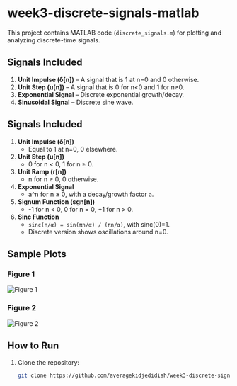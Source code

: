 # week3-discrete-signals-matlab

This project contains MATLAB code (`discrete_signals.m`) for plotting and analyzing discrete-time signals.

## Signals Included
1. **Unit Impulse (δ[n])** – A signal that is 1 at n=0 and 0 otherwise.  
2. **Unit Step (u[n])** – A signal that is 0 for n<0 and 1 for n≥0.  
3. **Exponential Signal** – Discrete exponential growth/decay.  
4. **Sinusoidal Signal** – Discrete sine wave.

## Signals Included
1. **Unit Impulse (δ[n])**  
   - Equal to 1 at n=0, 0 elsewhere.
2. **Unit Step (u[n])**  
   - 0 for n < 0, 1 for n ≥ 0.
3. **Unit Ramp (r[n])**  
   - n for n ≥ 0, 0 otherwise.
4. **Exponential Signal**  
   - a^n for n ≥ 0, with a decay/growth factor `a`.
5. **Signum Function (sgn[n])**  
   - -1 for n < 0, 0 for n = 0, +1 for n > 0.
6. **Sinc Function**  
   - `sinc(n/α) = sin(πn/α) / (πn/α)`, with sinc(0)=1.  
   - Discrete version shows oscillations around n=0.

## Sample Plots
### Figure 1
![Figure 1](figure1.png)

### Figure 2
![Figure 2](figure2.png)

## How to Run
1. Clone the repository:
   ```bash
   git clone https://github.com/averagekidjedidiah/week3-discrete-signals-matlab.git
